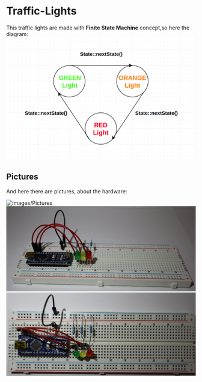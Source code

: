 # Traffic-Lights

This traffic lights are made with **Finite State Machine** concept,so here the diagram:
![images/Diagram](/Diagram/Diagram.png)

## Pictures

And here there are pictures, about the hardware:

![images/Pictures](/Pictures/Front.jpg)
![images/Pictures](/Pictures/Side.jpg)
![images/Pictures](/Pictures/Above.jpg)

